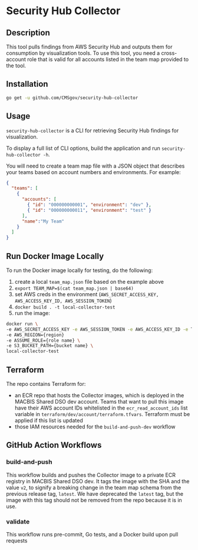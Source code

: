 # Security Hub Collector

## Description

This tool pulls findings from AWS Security Hub and outputs them for consumption by visualization tools. To use this tool, you need a cross-account role that is valid for all accounts listed in the team map provided to the tool.

## Installation

```sh
go get -u github.com/CMSgov/security-hub-collector
```

## Usage

`security-hub-collector` is a CLI for retrieving Security Hub findings for visualization.

To display a full list of CLI options, build the application and run `security-hub-collector -h`.


You will need to create a team map file with a JSON object that describes
your teams based on account numbers and environments. For example:

```json
{
  "teams": [
    {
      "accounts": [
        { "id": "000000000001", "environment": "dev" },
        { "id": "000000000011", "environment": "test" }
      ],
      "name":"My Team"
    }
  ]
}
```

## Run Docker Image Locally

To run the Docker image locally for testing, do the following:

1. create a local `team_map.json` file based on the example above
2. `export TEAM_MAP=$(cat team_map.json | base64)`
3. set AWS creds in the environment (`AWS_SECRET_ACCESS_KEY, AWS_ACCESS_KEY_ID, AWS_SESSION_TOKEN`)
4. `docker build . -t local-collector-test`
5. run the image:

```bash
docker run \
-e AWS_SECRET_ACCESS_KEY -e AWS_SESSION_TOKEN -e AWS_ACCESS_KEY_ID -e TEAM_MAP \
-e AWS_REGION={region}
-e ASSUME_ROLE={role name} \
-e S3_BUCKET_PATH={bucket name} \
local-collector-test
```

## Terraform

The repo contains Terraform for:

- an ECR repo that hosts the Collector images, which is deployed in the MACBIS Shared DSO dev account. Teams that want to pull this image have their AWS account IDs whitelisted in the `ecr_read_account_ids` list variable in `terraform/dev/account/terraform.tfvars`. Terraform must be applied if this list is updated
- those IAM resources needed for the `build-and-push-dev` workflow

## GitHub Action Workflows

### build-and-push

This workflow builds and pushes the Collector image to a private ECR registry in MACBIS Shared DSO dev. It tags the image with the SHA and the value `v2`, to signify a breaking change in the team map schema from the previous release tag, `latest`. We have deprecated the `latest` tag, but the image with this tag should not be removed from the repo because it is in use.

### validate

This workflow runs pre-commit, Go tests, and a Docker build upon pull requests


